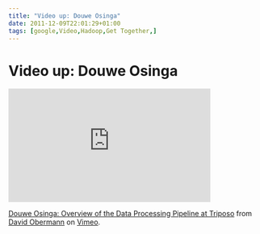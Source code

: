 ```yaml
---
title: "Video up: Douwe Osinga"
date: 2011-12-09T22:01:29+01:00
tags: [google,Video,Hadoop,Get Together,]
---
```


# Video up: Douwe Osinga


<iframe src="http://player.vimeo.com/video/33409016?title=0&amp;byline=0&amp;portrait=0" width="400" height="225" 
frameborder="0" webkitAllowFullScreen mozallowfullscreen allowFullScreen></iframe><p><a 
href="http://vimeo.com/33409016">Douwe Osinga: Overview of the Data Processing Pipeline at Triposo</a> from <a 
href="http://vimeo.com/user9580525">David Obermann</a> on <a href="http://vimeo.com">Vimeo</a>.</p>
